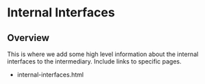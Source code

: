 # Internal Interfaces

## Overview

This is where we add some high level information about the internal interfaces to the intermediary.  Include links to specific pages.

- internal-interfaces.html
